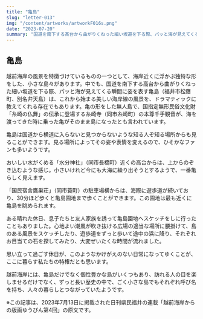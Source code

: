 ```yaml
---
title: "亀島"
slug: "letter-013"
img: "/content/artworks/artworkF016s.png"
date: "2023-07-20"
summary: "国道を南下する高台から曲がりくねった細い坂道を下る際、パッと海が見えてくる瞬間に姿を表す亀島は、これから始まる美しい海岸線の風景を、ドラマティックに教えてくれる存在でもあります。"
---
```


## 亀島

越前海岸の風景を特徴づけているものの一つとして、海岸近くに浮かぶ独特な形をした、小さな島々があります。中でも、国道を南下する高台から曲がりくねった細い坂道を下る際、パッと海が見えてくる瞬間に姿を表す亀島（福井市松蔭町、別名弁天島）は、これから始まる美しい海岸線の風景を、ドラマティックに教えてくれる存在でもあります。亀の形をした無人島で、国指定無形民俗文化財「糸崎の仏舞」の伝承に登場する糸崎寺（同市糸崎町）の本尊千手観音が、海を渡ってきた時に乗った亀がそのまま島になったとも言われています。  

亀島は国道から横道に入らないと見つからないような知る人ぞ知る場所からも見ることができます。見る場所によってその姿や表情を変えるので、ひそかなファンも多いようです。  

おいしい水がくめる「水分神社」（同市長橋町）近くの高台からは、上からのぞき込むような感じ。小さいけれど今にも大海に繰り出そうとするようで、一番亀らしく見えます。  

「国民宿舎鷹巣荘」（同市蓑町）の駐車場横からは、海際に遊歩道が続いており、30分ほど歩くと亀島園地まで歩くことができます。この園地は最も近くに亀島を眺められます。  

ある晴れた休日、息子たちと友人家族を誘って亀島園地へスケッチをしに行ったこともありました。心地よい潮風が吹き抜ける広場の適当な場所に腰掛けて、島のある風景をスケッチしたり、遊歩道をずっと歩いて途中の浜に降り、それぞれお目当ての石を探してみたり、大変ぜいたくな時間が流れました。  

思い立って過ごす休日が、このようなかけがえのない日常になってゆくことが、ここに暮らす私たちの特権だとも思います。  

越前海岸には、亀島だけでなく個性豊かな島がいくつもあり、訪れる人の目を楽しませるだけでなく、ずっと長い歴史の中で、ごく小さな島でもそれぞれ呼び名を持ち、人々の暮らしとつながっていたようです。  

※この記事は、2023年7月13日に掲載された日刊県民福井の連載「越前海岸からの版画ゆうびん第4回」の原文です。  
